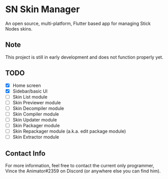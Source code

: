 # SN Skin Manager

An open source, multi-platform, Flutter based app for managing Stick Nodes skins.

## Note

This project is still in early development and does not function properly yet.

## TODO

- [x] Home screen
- [x] Sidebar/basic UI
- [ ] Skin List module
- [ ] Skin Previewer module
- [ ] Skin Decompiler module
- [ ] Skin Compiler module
- [ ] Skin Updater module
- [ ] Skin Packager module
- [ ] Skin Repackager module (a.k.a. edit package module)
- [ ] Skin Extractor module

## Contact Info

For more information, feel free to contact the current only programmer, Vince the Animator#2359 on Discord (or anywhere else you can find him).